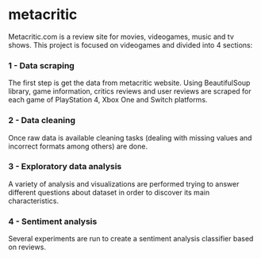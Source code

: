 # metacritic
Metacritic.com is a review site for movies, videogames, music and tv shows. This project is focused on videogames and divided into 4 sections:

### 1 - Data scraping
The first step is get the data from metacritic website. Using BeautifulSoup library, game information, critics reviews and user reviews are scraped for each game of PlayStation 4, Xbox One and Switch platforms.

### 2 - Data cleaning
Once raw data is available cleaning tasks (dealing with missing values and incorrect formats among others) are done.

### 3 - Exploratory data analysis
A variety of analysis and visualizations are performed trying to answer different questions about dataset in order to discover its main characteristics.

### 4 - Sentiment analysis
Several experiments are run to create a sentiment analysis classifier based on reviews.

